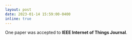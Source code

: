 ```yaml
---
layout: post
date: 2023-01-14 15:59:00-0400
inline: true
---
```


One paper was accepted to **IEEE Internet of Things Journal**. 

